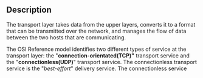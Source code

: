 ## Description
The transport layer takes data from the upper layers, converts it to a format that can be transmitted over the network, and manages the flow of data between the two hosts that are communicating.

The OSI Reference model identifies two different types of service at the transport layer: the "**connection-orientated(TCP)"** transport service and the "**connectionless(UDP)**" transport service. The connectionless transport service is the "*best-effort*" delivery service. The connectionless service 